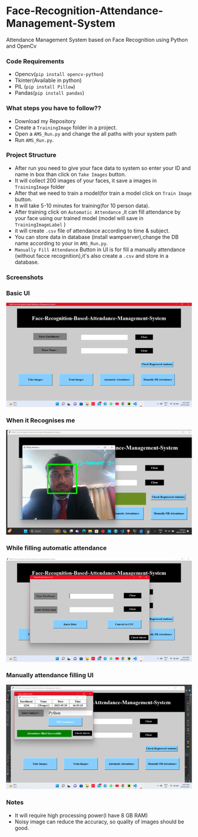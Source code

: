 # Face-Recognition-Attendance-Management-System
Attendance Management System based on Face Recognition using Python  and OpenCv  


### Code Requirements
- Opencv(`pip install opencv-python`)
- Tkinter(Available in python)
- PIL (`pip install Pillow`)
- Pandas(`pip install pandas`)

### What steps you have to follow??
- Download my Repository 
- Create a `TrainingImage` folder in a project.
- Open a `AMS_Run.py` and change the all paths with your system path
- Run `AMS_Run.py`.

### Project Structure

- After run you need to give your face data to system so enter your ID and name in box than click on `Take Images` button.
- It will collect 200 images of your faces, it save a images in `TrainingImage` folder
- After that we need to train a model(for train a model click on `Train Image` button.
- It will take 5-10 minutes for training(for 10 person data).
- After training click on `Automatic Attendance` ,it can fill attendance by your face using our trained model (model will save in `TrainingImageLabel` )
- it will create `.csv` file of attendance according to time & subject.
- You can store data in database (install wampserver),change the DB name according to your in `AMS_Run.py`.
- `Manually Fill Attendance` Button in UI is for fill a manually attendance (without facce recognition),it's also create a `.csv` and store in a database.

### Screenshots

### Basic UI
<img src="https://github.com/HG-IMMORTALS/Face-Recognition-Attendance-System-main/blob/main/Face-Recognition-Attendance-System-main/Screenshot%20(31).png">

### When it Recognises me
<img src="https://github.com/HG-IMMORTALS/Face-Recognition-Attendance-System-main/blob/main/Face-Recognition-Attendance-System-main/Screenshot%20(33).png">

### While filling automatic attendance
<img src="https://github.com/HG-IMMORTALS/Face-Recognition-Attendance-System-main/blob/main/Face-Recognition-Attendance-System-main/Screenshot%20(35).png">

### Manually attendance filling UI
<img src="https://github.com/HG-IMMORTALS/Face-Recognition-Attendance-System-main/blob/main/Face-Recognition-Attendance-System-main/Screenshot%20(38).png">




### Notes
- It will require high processing power(I have 8 GB RAM)
- Noisy image can reduce the accuracy, so quality of images should be good.
